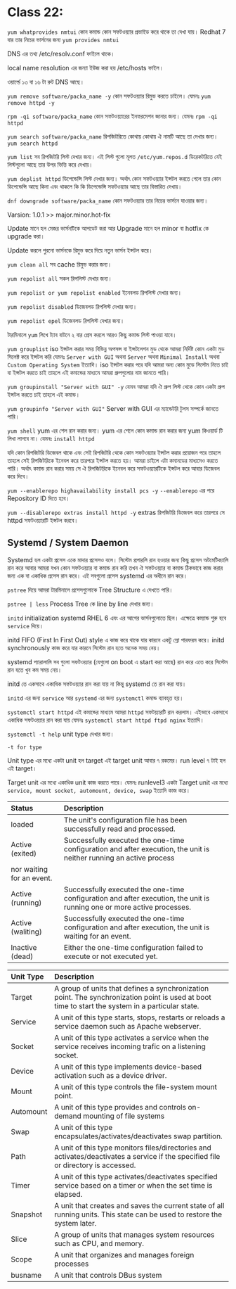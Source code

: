 # Class 22:

`yum whatprovides nmtui` কোন কমান্ড কোন সফটওয়্যার প্রভাইড করে থাকে তা দেখা যায়। Redhat 7 বার তার নিচের ভার্সনের জন্য `yum provides nmtui`

DNS এর তথ্য /etc/resolv.conf ফাইলে থাকে।

local name resolution এর জন্যা ইউজ করা হয় /etc/hosts ফাইল।

ওয়ার্ল্ডে ১৩ বা ১৬ টা রুট DNS আছে।

`yum remove software/packa_name -y` কোন সফটওয়্যার রিমুভ করতে চাইলে। যেমনঃ `yum remove httpd -y`

`rpm -qi software/packa_name` কোন সফটওয়্যারের ইনফরমেশন জানার জন্য। যেমনঃ `rpm -qi httpd`

`yum search software/packa_name` রিপজিটরিতে কোথায় কোথায় ঐ নামটি আছে তা দেখার জন্য। `yum search httpd`

`yum list` সব রিপজিটরি লিস্ট দেখার জন্য। এই লিস্ট গুলো মূলত `/etc/yum.repos.d` ডিরেকটরিতে যেই লিস্টগুলো আছে তার উপর ভিত্তি করে দেখায়।

`yum deplist httpd` ডিপেন্ডেন্সি লিস্ট দেখার জন্য। অর্থাৎ কোন সফটওয়্যার ইন্সটল করতে গেলে তার কোন ডিপেন্ডেন্সি আছে কিনা এবং থাকলে কি কি ডিপেন্ডেন্সি সফটওয়্যার আছে তার বিস্তারিত দেখায়।

`dnf downgrade software/packa_name` কোন সফটওয়্যার তার নিচের ভার্সনে যাওয়ার জন্য।

Varsion: 1.0.1 >> major.minor.hot-fix

Update মানে হল মেজর ভার্সনটিকে আপডেট করা আর
Upgrade মানে হল minor বা hotfix কে upgrade করা।

Update করলে পুরনো ভার্সনকে রিমুভ করে দিয়ে নতুন ভার্সন ইন্সটল করে।

`yum clean all` সব cache রিমুভ করার জন্য।

`yum repolist all` সকল রিপলিস্ট দেখার জন্য।

`yum repolist or yum repolist enabled` ইনেবলড রিপলিস্ট দেখার জন্য।

`yum repolist disabled` ডিজেবলড রিপলিস্ট দেখার জন্য।

`yum repolist epel` ডিজেবলড রিপলিস্ট দেখার জন্য।

টারমিনালে `yum` লিখে ট্যাব বাটনে ২ বার প্রেস করলে আরও কিছু কমান্ড লিস্ট পাওয়া যাবে।

`yum grouplist` iso ইন্সটল করার সময় বিভিন্ন অপসন্স বা ইন্সটলেশন মুড থেকে আমরা নির্দিষ্ট কোন একটা মুড সিলেক্ট করে ইন্সটল করি যেমনঃ `Server with GUI` অথবা `Server` অথবা `Minimal Install` অথবা `Custom Operating System` ইত্যাদি। iso ইন্সটল করার পরে যদি আমরা অন্য কোন মুডে সিস্টেম নিতে চাই বা ইন্সটল করতে চাই তাহলে এই কমান্ডের মাধ্যমে আমরা গ্রুপগুলোর নাম জানতে পারি।

`yum groupinstall "Server with GUI" -y` যেমন আমরা যদি ঐ গ্রুপ লিস্ট থেকে কোন একটা গ্রুপ ইন্সটল করতে চাই তাহলে এই কমান্ড।

`yum groupinfo "Server with GUI"` Server with GUI এর ম্যান্ডেটরি টুলস সম্পর্কে জানতে পারি।

`yum shell` yum এর শেল রান করার জন্য। yum এর শেলে কোন কমান্ড রান করার জন্য yum কিওয়ার্ড টি লিখা লাগবে না। যেমনঃ `install httpd`

যদি কোন রিপজিটরি ডিজেবল থাকে এবং সেই রিপজিটরি থেকে কোন সফটওয়্যার ইন্সটল করার প্রয়োজন পরে তাহলে তাহলে সেই রিপজিটরিকে ইনেবল করে তারপরে ইন্সটল করতে হয়। আমরা চাইলে এটা কমানডের মাধ্যমেও করতে পারি। অর্থাৎ কমান্ড রান করার সময় সে ঐ রিপজিটরিকে ইনেবল করে সফটওয়্যারটিকে ইন্সটল করে আবার ডিজেবল করে দিবে।

`yum --enablerepo highavailability install pcs -y` `--enablerepo` এর পরে Repository ID দিতে হবে।

`yum --disablerepo extras install httpd -y` extras রিপজিটরি ডিজেবল করে তারপরে সে httpd সফটওয়্যারটি ইন্সটল করবে।

## Systemd / System Daemon

Systemd হল একটা প্রসেস একে মাদার প্রসেসও বলে। সিস্টেম প্রপারলি রান হওয়ার জন্য কিছু প্রসেস অটমেটিক্যালি রান করে আবার আমরা যখন কোন সফটওয়্যার বা কমান্ড রান করি তখন ঐ সফটওয়্যার বা কমান্ড ঠিকভাবে কাজ করার জন্য এক বা একাধিক প্রসেস রান করে। এই সবগুলো প্রসেস systemd এর অধীনে রান করে।

`pstree` দিয়ে আমরা টারমিনালে প্রসেসগুলোকে Tree Structure এ দেখতে পারি।

`pstree | less` Process Tree কে line by line দেখার জন্য।

`initd` initialization systemd RHEL 6 এবং এর আগের ভার্সনগুলোতে ছিল। এক্ষেত্রে কম্যান্ড শুরু হবে `service` দিয়ে।

initd FIFO (First In First Out) style এ কাজ করে থাকে যার কারনে একটু স্লো পারফরম করে। initd synchronously কাজ করে যার কারনে সিস্টেম রান হতে অনেক সময় নেয়।

systemd প্যারালালি সব গুলো সফটওয়্যার (যেগুলো on boot এ start করা আছে) রান করে এতে করে সিস্টেম রান হতে খুব কম সময় নেয়।

initd তে একসাথে একাধিক সফটওয়্যার রান করা যায় না কিন্তু systemd তে রান করা যায়।

`initd` এর জন্য `service` আর `systemd` এর জন্য `systemctl` কমান্ড ব্যাবহৃত হয়।

`systemctl start httpd` এই কমান্ডের মাধ্যমে আমরা `httpd` সফটয়্যারটি রান করলাম। এইভাবে একসাথে একাধিক সফটওয়্যার রান করা যায় যেমনঃ `systemctl start httpd ftpd nginx` ইত্যাদি।

`systemctl -t help` unit type দেখার জন্য।

`-t for type`

Unit type এর মধ্যে একটা unit হল target এই target unit আবার ৭ রকমের। run level ৭ টাই হল এই target।

Target unit এর মধ্যে একাধিক unit কাজ করতে পারে। যেমনঃ runlevel3 একটা Target unit এর মধ্যে `service, mount socket, automount, device, swap` ইত্যাদি কাজ করে।

| Status                    | Description                                                                                                             |
| :------------------------ | :---------------------------------------------------------------------------------------------------------------------- |
| loaded                    | The unit's configuration file has been successfully read and processed.                                                 |
| Active (exited)           | Successfully executed the one-time configuration and after execution, the unit is neither running an active process     |
| nor waiting for an event. |
| Active (running)          | Successfully executed the one-time configuration and after execution, the unit is running one or more active processes. |
| Active (waliting)         | Successfully executed the one-time configuration and after execution, the unit is waiting for an event.                 |
| Inactive (dead)           | Either the one-time configuration failed to execute or not executed yet.                                                |

| Unit Type | Description                                                                                                                                      |
| :-------- | :----------------------------------------------------------------------------------------------------------------------------------------------- |
| Target    | A group of units that defines a synchronization point. The synchronization point is used at boot time to start the system in a particular state. |
| Service   | A unit of this type starts, stops, restarts or reloads a service daemon such as Apache webserver.                                                |
| Socket    | A unit of this type activates a service when the service receives incoming trafic on a listening socket.                                         |
| Device    | A unit of this type implements device-based activation such as a device driver.                                                                  |
| Mount     | A unit of this type controls the file-system mount point.                                                                                        |
| Automount | A unit of this type provides and controls on-demand mounting of file systems                                                                     |
| Swap      | A unit of this type encapsulates/activates/deactivates swap partition.                                                                           |
| Path      | A unit of this type monitors files/directories and activates/deactivates a service if the specified file or directory is accessed.               |
| Timer     | A unit of this type activates/deactivates specified service based on a timer or when the set time is elapsed.                                    |
| Snapshot  | A unit that creates and saves the current state of all running units. This state can be used to restore the system later.                        |
| Slice     | A group of units that manages system resources such as CPU, and memory.                                                                          |
| Scope     | A unit that organizes and manages foreign processes                                                                                              |
| busname   | A unit that controls DBus system                                                                                                                 |

<!-- 1:8 -->
